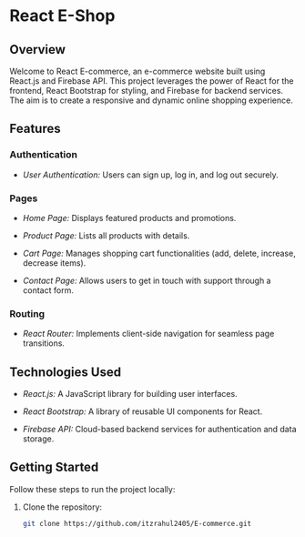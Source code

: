 # React E-Shop

## Overview

Welcome to React E-commerce, an e-commerce website built using React.js and Firebase API. This project leverages the power of React for the frontend, React Bootstrap for styling, and Firebase for backend services. The aim is to create a responsive and dynamic online shopping experience.

## Features

### Authentication

- *User Authentication:* Users can sign up, log in, and log out securely.
  
### Pages

- *Home Page:* Displays featured products and promotions.
  
- *Product Page:* Lists all products with details.
  
- *Cart Page:* Manages shopping cart functionalities (add, delete, increase, decrease items).
  
- *Contact Page:* Allows users to get in touch with support through a contact form.

### Routing

- *React Router:* Implements client-side navigation for seamless page transitions.

## Technologies Used

- *React.js:* A JavaScript library for building user interfaces.
  
- *React Bootstrap:* A library of reusable UI components for React.
  
- *Firebase API:* Cloud-based backend services for authentication and data storage.

## Getting Started

Follow these steps to run the project locally:

1. Clone the repository:

   ```bash
   git clone https://github.com/itzrahul2405/E-commerce.git